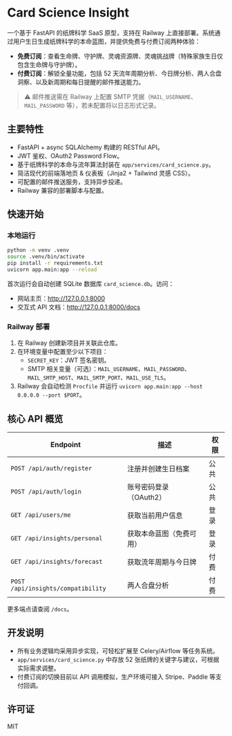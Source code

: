 # Card Science Insight

一个基于 FastAPI 的纸牌科学 SaaS 原型，支持在 Railway 上直接部署。系统通过用户生日生成纸牌科学的本命蓝图，并提供免费与付费订阅两种体验：

- **免费订阅**：查看生命牌、守护牌、灵魂资源牌、灵魂挑战牌（特殊家族生日仅包含生命牌与守护牌）。
- **付费订阅**：解锁全量功能，包括 52 天流年周期分析、今日牌分析、两人合盘洞察、以及新周期和每日提醒的邮件推送能力。

> ⚠️ 邮件推送需在 Railway 上配置 SMTP 凭据（`MAIL_USERNAME`、`MAIL_PASSWORD` 等），若未配置将以日志形式记录。

## 主要特性

- FastAPI + async SQLAlchemy 构建的 RESTful API。
- JWT 鉴权、OAuth2 Password Flow。
- 基于纸牌科学的本命与流年算法封装在 `app/services/card_science.py`。
- 简洁现代的前端落地页 & 仪表板（Jinja2 + Tailwind 灵感 CSS）。
- 可配置的邮件推送服务，支持异步投递。
- Railway 兼容的部署脚本与配置。

## 快速开始

### 本地运行

```bash
python -m venv .venv
source .venv/bin/activate
pip install -r requirements.txt
uvicorn app.main:app --reload
```

首次运行会自动创建 SQLite 数据库 `card_science.db`。访问：

- 网站主页：<http://127.0.0.1:8000>
- 交互式 API 文档：<http://127.0.0.1:8000/docs>

### Railway 部署

1. 在 Railway 创建新项目并关联此仓库。
2. 在环境变量中配置至少以下项目：
   - `SECRET_KEY`：JWT 签名密钥。
   - SMTP 相关变量（可选）：`MAIL_USERNAME`、`MAIL_PASSWORD`、`MAIL_SMTP_HOST`、`MAIL_SMTP_PORT`、`MAIL_USE_TLS`。
3. Railway 会自动检测 `Procfile` 并运行 `uvicorn app.main:app --host 0.0.0.0 --port $PORT`。

## 核心 API 概览

| Endpoint | 描述 | 权限 |
| --- | --- | --- |
| `POST /api/auth/register` | 注册并创建生日档案 | 公共 |
| `POST /api/auth/login` | 账号密码登录（OAuth2） | 公共 |
| `GET /api/users/me` | 获取当前用户信息 | 登录 |
| `GET /api/insights/personal` | 获取本命蓝图（免费可用） | 登录 |
| `GET /api/insights/forecast` | 获取流年周期与今日牌 | 付费 |
| `POST /api/insights/compatibility` | 两人合盘分析 | 付费 |

更多端点请查阅 `/docs`。

## 开发说明

- 所有业务逻辑均采用异步实现，可轻松扩展至 Celery/Airflow 等任务系统。
- `app/services/card_science.py` 中存放 52 张纸牌的关键字与建议，可根据实际需求调整。
- 付费订阅的切换目前以 API 调用模拟，生产环境可接入 Stripe、Paddle 等支付回调。

## 许可证

MIT
